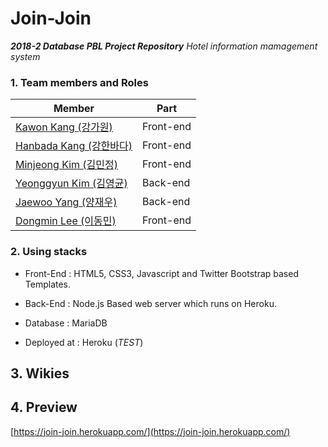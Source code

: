 # Join-Join
***2018-2 Database PBL Project Repository***
*Hotel information mamagement system*

### 1. Team members and Roles

| Member | Part |
|---|---|
|[Kawon Kang (강가원)](https://github.com/kawonkang)|Front-end|
|[Hanbada Kang (강한바다)](https://github.com/diqksrk)|Front-end|
|[Minjeong Kim (김민정)](https://github.com/xhxh006)|Front-end|
|[Yeonggyun Kim (김영균)](https://github.com/CXZ7720) |Back-end|
|[Jaewoo Yang (양재우)](https://github.com/onnoo)|Back-end|
|[Dongmin Lee (이동민)](https://github.com/dongminleeai)|Front-end|

### 2. Using stacks

* Front-End : HTML5, CSS3, Javascript and Twitter Bootstrap based Templates.

* Back-End : Node.js Based web server which runs on Heroku.

* Database : MariaDB

* Deployed at : Heroku (*TEST*)

## 3. Wikies


## 4. Preview
[https://join-join.herokuapp.com/](https://join-join.herokuapp.com/)